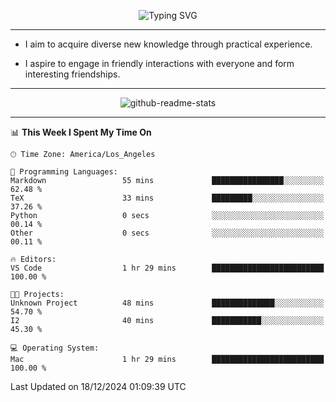 <p align="center">
  <img src="https://readme-typing-svg.demolab.com?font=Fira+Code&weight=500&size=32&duration=2500&pause=1600&center=true&vCenter=true&random=false&width=1024&height=64&lines=Hi+there+%F0%9F%91%8B;I'm+delighted+you+could+make+it+here+%F0%9F%8E%89;I'm+Harry%2C+a+college+student+still+finding+my+way" alt="Typing SVG" />
</p>


---


- I aim to acquire diverse new knowledge through practical experience.

- I aspire to engage in friendly interactions with everyone and form interesting friendships.


---


<p align="center">
  <img src="https://github-readme-stats.vercel.app/api?username=Harry-Jing&show_icons=true" alt="github-readme-stats"/>
</p>


---

<!--START_SECTION:waka-->
📊 **This Week I Spent My Time On** 

```text
🕑︎ Time Zone: America/Los_Angeles

💬 Programming Languages: 
Markdown                 55 mins             ████████████████░░░░░░░░░   62.48 % 
TeX                      33 mins             █████████░░░░░░░░░░░░░░░░   37.26 % 
Python                   0 secs              ░░░░░░░░░░░░░░░░░░░░░░░░░   00.14 % 
Other                    0 secs              ░░░░░░░░░░░░░░░░░░░░░░░░░   00.11 % 

🔥 Editors: 
VS Code                  1 hr 29 mins        █████████████████████████   100.00 % 

🐱‍💻 Projects: 
Unknown Project          48 mins             ██████████████░░░░░░░░░░░   54.70 % 
I2                       40 mins             ███████████░░░░░░░░░░░░░░   45.30 % 

💻 Operating System: 
Mac                      1 hr 29 mins        █████████████████████████   100.00 % 
```


 Last Updated on 18/12/2024 01:09:39 UTC
<!--END_SECTION:waka-->
